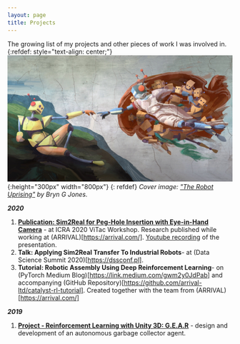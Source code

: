 ```yaml
---
layout: page
title: Projects
--- 
```

The growing list of my projects and other pieces of work I was involved in.  
{:refdef: style="text-align: center;"}
![My Image](/assets/e1aa5101d18cc5ed9e9b22670c7794b9_original.jpg){:height="300px" width="800px"}
{: refdef}
<em>Cover image: ["The Robot Uprising"](https://www.kickstarter.com/projects/bryngjones/the-robot-uprising) by Bryn G Jones.</em>

<em>__2020__</em>

1. [__Publication: Sim2Real for Peg-Hole Insertion with Eye-in-Hand Camera__](http://wordpress.csc.liv.ac.uk/smartlab/wp-content/uploads/sites/5/2020/05/ICRA2020ViTac_paper_2.pdf) - at ICRA 2020 ViTac Workshop. Research published while working at (ARRIVAL)[https://arrival.com/]. [Youtube recording](https://www.youtube.com/watch?v=qOtFIL3aHDg) of the presentation.
2. **Talk: Applying Sim2Real Transfer To Industrial Robots**- at (Data Science Summit 2020)[https://dssconf.pl].
3. **Tutorial: Robotic Assembly Using Deep Reinforcement Learning**-  on (PyTorch Medium Blog)[https://link.medium.com/gwm2y0JdPab]  and
accompanying (GitHub Repository)[https://github.com/arrival-ltd/catalyst-rl-tutorial]. Created together with the team from (ARRIVAL)[https://arrival.com/]

<em>__2019__</em>

1. [__Project - Reinforcement Learning with Unity 3D: G.E.A.R__](https://dtransposed.github.io/blog/GEAR) - design and development of an autonomous garbage collector agent.
